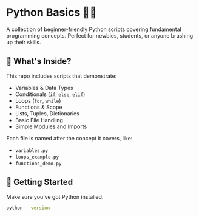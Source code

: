 # Python Basics 🧠🐍

A collection of beginner-friendly Python scripts covering fundamental programming concepts. Perfect for newbies, students, or anyone brushing up their skills.

## 🧾 What's Inside?

This repo includes scripts that demonstrate:

- Variables & Data Types
- Conditionals (`if`, `else`, `elif`)
- Loops (`for`, `while`)
- Functions & Scope
- Lists, Tuples, Dictionaries
- Basic File Handling
- Simple Modules and Imports


Each file is named after the concept it covers, like:
- `variables.py`
- `loops_example.py`
- `functions_demo.py`

## 🚀 Getting Started

Make sure you’ve got Python installed.

```bash
python --version
